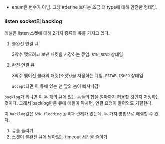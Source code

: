 - enum은 변수가 아님. 그냥 #define 보다는 조금 더 type에 대해 안전한 형태임. 

### listen socket의 backlog

커널은 listen 소켓에 대해 2가지 종류의 큐를 가지고 있다.

1. 불완전 연결 큐

   3악수 맺으려고 보낸 패킷을 저장하는 큐임. `SYN_RCVD` 상태임

2. 완전 연결 큐

   3악수 맺어진 클라의 패킷(소켓?)을 저장하는 큐임. `ESTABLISHED` 상태임

   `accept`되면 이 큐에 있는 맨 앞의 놈이 빠져나감

`backlog`가 뭐냐면 이 두 개의 큐에 있는 놈들의 합을 얼마까지 허용할 것인지 지정하는 것이다. 그래서 backlog만큼 큐에 애들이 꽉차면, 연결 요청이 들어와도 거절한다.

이 `backlog`값은 `SYN flooding` 공격과 관계가 있는데, 두 가지 방법으로 해결할 수 있다.

1. 큐를 늘리기
2. 소켓이 불완전 큐에 남아있는 timeout 시간을 줄이기

